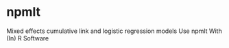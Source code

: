 # npmlt
Mixed effects cumulative link and logistic regression models Use npmlt With (In) R Software
